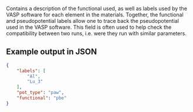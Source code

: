 Contains a description of the functional used, as well as labels used by the VASP software for each element in the materials. Together, the functional and pseudopotential labels allow one to trace back the pseudopotential used in the VASP software. This field is often used to help check the compatibility between two runs, i.e. were they run with similar parameters.





## Example output in JSON

```json
{
    "labels": [
        "Al", 
        "Lu_3"
    ], 
    "pot_type": "paw", 
    "functional": "pbe"
}
```

